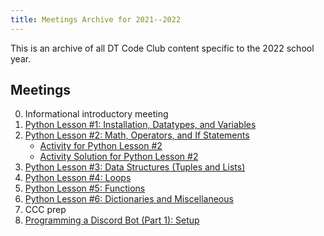 ```yaml
---
title: Meetings Archive for 2021--2022
---
```


This is an archive of all DT Code Club content
specific to the 2022 school year.

## Meetings

0.  Informational introductory meeting
1.  [Python Lesson #1: Installation, Datatypes, and Variables](/2022/meeting_1.html)
2.  [Python Lesson #2: Math, Operators, and If Statements](/2022/meeting_2.html)
    - [Activity for Python Lesson #2](/2022/meeting_2/activity.html)
    - [Activity Solution for Python Lesson #2](/2022/meeting_2/activity_solution.html)
3.  [Python Lesson #3: Data Structures (Tuples and Lists)](/2022/meeting_3.html)
4.  [Python Lesson #4: Loops](/2022/meeting_4.html)
5.  [Python Lesson #5: Functions](/2022/meeting_5.html)
6.  [Python Lesson #6: Dictionaries and Miscellaneous](/2022/meeting_6.html)
7.  CCC prep
8.  [Programming a Discord Bot (Part 1): Setup](/2022/meeting_8.html)

